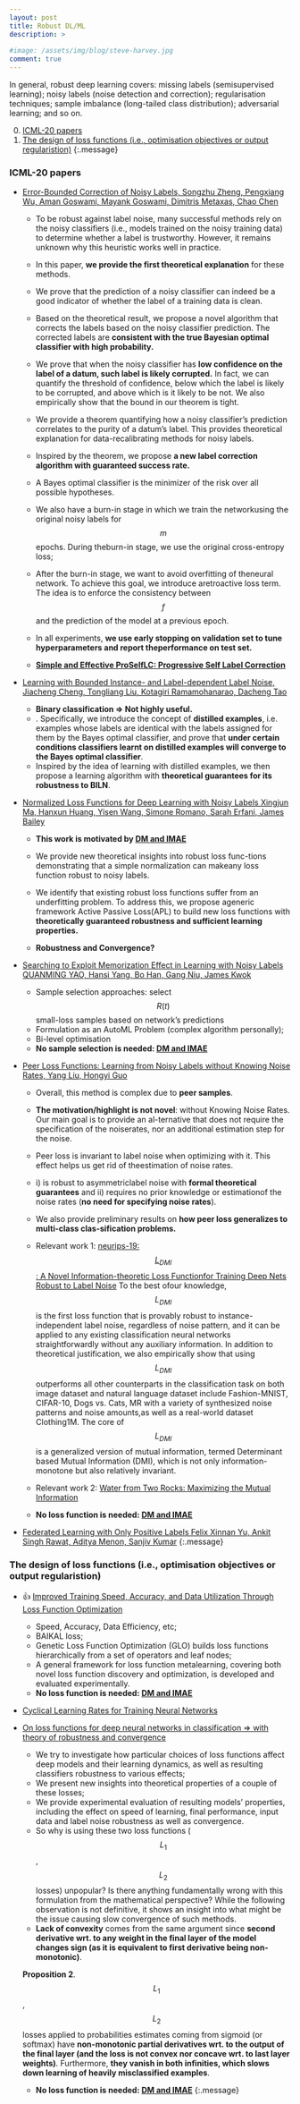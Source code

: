 ```yaml
---
layout: post
title: Robust DL/ML 
description: >
  
#image: /assets/img/blog/steve-harvey.jpg
comment: true
---
```


In general, robust deep learning covers: missing labels (semisupervised learning); noisy labels (noise detection and correction); regularisation techniques; sample imbalance (long-tailed class distribution); adversarial learning; and so on. 

0. [ICML-20 papers](#icml-20-papers)
0. [The design of loss functions (i.e., optimisation objectives or output regularistion)](#the-design-of-loss-functions-ie-optimisation-objectives-or-output-regularistion)
{:.message}

### ICML-20 papers
* [Error-Bounded Correction of Noisy Labels, Songzhu Zheng, Pengxiang Wu, Aman Goswami, Mayank Goswami, Dimitris Metaxas, Chao Chen](https://proceedings.icml.cc/paper/2020/file/87682805257e619d49b8e0dfdc14affa-Paper.pdf)
    * To be robust against label noise, many successful methods rely on the noisy classifiers (i.e., models trained on the noisy training data) to determine whether a label is trustworthy. However, it remains unknown why this heuristic works well in practice.
    * In this paper, **we provide the first theoretical explanation** for these methods.
    * We prove that the prediction of a noisy classifier can indeed be a good indicator of whether the label of a training data is clean.
    * Based on the theoretical result, we propose a novel algorithm that corrects the labels based on the noisy classifier prediction. The corrected labels are **consistent with the true Bayesian optimal classifier with high probability.**
    * We prove that when the noisy classifier has **low confidence on the label of a datum, such label is likely corrupted.** In fact, we can quantify the threshold of confidence, below which the label is likely to be corrupted, and above which is it likely to be not. We also empirically show that the bound in our theorem is tight.
    * We provide a theorem quantifying how a noisy classifier’s prediction correlates to the purity of a datum’s label. This provides theoretical explanation for data-recalibrating methods for noisy labels.
    * Inspired by the theorem, we propose **a new label correction algorithm with guaranteed success rate.**
    * A Bayes optimal classifier is the minimizer of the risk over all possible hypotheses.
    * We also have a burn-in stage in which we train the networkusing the original noisy labels for $$m$$ epochs. During theburn-in stage, we use the original cross-entropy loss;
    * After the burn-in stage, we want to avoid overfitting of theneural network. To achieve this goal, we introduce aretroactive loss term. The  idea  is  to  enforce  the consistency between $$f$$ and the prediction of the model at a previous epoch. 
    * In all experiments, **we use early stopping on validation set to tune hyperparameters and report theperformance on test set.**

    * **[Simple and Effective ProSelfLC: Progressive Self Label Correction](https://xinshaoamoswang.github.io/blogs/2020-06-07-Progressive-self-label-correction/)**

* [Learning with Bounded Instance- and Label-dependent Label Noise, Jiacheng Cheng, Tongliang Liu, Kotagiri Ramamohanarao, Dacheng Tao](https://proceedings.icml.cc/paper/2020/file/f2d887e01a80e813d9080038decbbabb-Paper.pdf)
    * **Binary classification => Not highly useful.** 
    * . Specifically, we introduce the concept of **distilled examples**, i.e. examples whose labels are identical with the labels assigned for them by the Bayes optimal classifier, and prove that **under certain conditions classifiers learnt on distilled examples will converge to the Bayes optimal classifier**. 
    *  Inspired by the idea of learning with distilled examples, we then propose a learning algorithm with **theoretical guarantees for its robustness to BILN**.


* [Normalized Loss Functions for Deep Learning with Noisy Labels Xingjun Ma, Hanxun Huang, Yisen Wang, Simone Romano, Sarah Erfani, James Bailey](https://proceedings.icml.cc/book/2020/hash/77f959f119f4fb2321e9ce801e2f5163)
    * **This work is motivated by [DM and IMAE](https://xinshaoamoswang.github.io/blogs/2020-06-14-Robust-Deep-LearningviaDerivativeManipulationIMAE/)**

    * We provide new theoretical insights into robust loss func-tions demonstrating that a simple normalization can makeany loss function robust to noisy labels.
    
    * We identify that existing robust loss functions suffer from an underfitting problem.  To address this, we propose ageneric framework Active Passive Loss(APL) to build new loss functions with **theoretically guaranteed robustness and sufficient learning properties.**
    
    * **Robustness and Convergence?**
    

* [Searching to Exploit Memorization Effect in Learning with Noisy Labels QUANMING YAO, Hansi Yang, Bo Han, Gang Niu, James Kwok](https://proceedings.icml.cc/static/paper_files/icml/2020/3285-Paper.pdf)
    * Sample selection approaches: select $$R(t)$$ small-loss samples based on network’s predictions
    * Formulation as an AutoML Problem  (complex algorithm personally);
    * Bi-level optimisation    
    * **No sample selection is needed: [DM and IMAE](https://xinshaoamoswang.github.io/blogs/2020-06-14-Robust-Deep-LearningviaDerivativeManipulationIMAE/)**

* [Peer Loss Functions: Learning from Noisy Labels without Knowing Noise Rates, Yang Liu, Hongyi Guo](https://proceedings.icml.cc/static/paper_files/icml/2020/4950-Paper.pdf)
    * Overall, this method is complex due to **peer samples**. 
    * **The motivation/highlight is not novel**: without Knowing Noise Rates.  Our main goal is to provide an al-ternative that does not require the specification of the noiserates, nor an additional estimation step for the noise.
    * Peer loss is invariant to label noise when optimizing with it. This effect helps us get rid of theestimation of noise rates.

    * i) is robust to asymmetriclabel noise with **formal theoretical guarantees**  and  ii)  requires  no  prior  knowledge  or  estimationof the noise rates (**no need for specifying noise rates**).

    * We also provide preliminary results on **how peer loss generalizes to multi-class clas-sification problems.**

    * Relevant work 1: [neurips-19: $$L_{DMI}$$: A Novel Information-theoretic Loss Functionfor Training Deep Nets Robust to Label Noise](https://papers.nips.cc/paper/8853-l_dmi-a-novel-information-theoretic-loss-function-for-training-deep-nets-robust-to-label-noise.pdf) To the best ofour knowledge, $$L_{DMI}$$ is the first loss function that is provably robust to instance-independent label noise, regardless of noise pattern, and it can be applied to any existing classification neural networks straightforwardly without any auxiliary information. In addition to theoretical justification, we also empirically show that using $$L_{DMI}$$ outperforms all other counterparts in the classification task on both image dataset and natural language dataset include Fashion-MNIST, CIFAR-10, Dogs vs. Cats, MR with a variety of synthesized noise patterns and noise amounts,as well as a real-world dataset Clothing1M.
    The core of $$L_{DMI}$$ is a generalized version of mutual information, termed Determinant based Mutual Information (DMI), which is not only information-monotone but also relatively invariant.

    * Relevant work 2: [Water from Two Rocks: Maximizing the Mutual Information](https://arxiv.org/pdf/1802.08887.pdf)

    * **No loss function is needed: [DM and IMAE](https://xinshaoamoswang.github.io/blogs/2020-06-14-Robust-Deep-LearningviaDerivativeManipulationIMAE/)**


* [Federated Learning with Only Positive Labels Felix Xinnan Yu, Ankit Singh Rawat, Aditya Menon, Sanjiv Kumar](https://proceedings.icml.cc/book/2020/hash/2e2079d63348233d91cad1fa9b1361e9) 
{:.message}



### The design of loss functions (i.e., optimisation objectives or output regularistion) 
* :+1: [Improved Training Speed, Accuracy, and Data Utilization Through Loss Function Optimization](https://arxiv.org/pdf/1905.11528.pdf) 
    * Speed, Accuracy, Data Efficiency, etc; 
    * BAIKAL loss;
    * Genetic Loss Function Optimization (GLO) builds loss functions hierarchically from a set of operators and leaf nodes;
    * A general framework for loss function metalearning, covering both novel loss function discovery and optimization, is developed and evaluated experimentally.
    * **No loss function is needed: [DM and IMAE](https://xinshaoamoswang.github.io/blogs/2020-06-14-Robust-Deep-LearningviaDerivativeManipulationIMAE/)**

* [Cyclical Learning Rates for Training Neural Networks](https://arxiv.org/pdf/1506.01186.pdf)

* [On loss functions for deep neural networks in classification => with theory of robustness and convergence](https://arxiv.org/pdf/1702.05659.pdf)
    * We try to investigate how particular choices of loss functions affect deep models and their learning dynamics, as well as resulting classifiers robustness to various effects;
    * We present new insights into theoretical properties of a couple of these losses;
    * We provide experimental evaluation of resulting models’ properties, including the effect on speed of learning, final performance, input data and label noise robustness as well as convergence.
    * So why is using these two loss functions ($$L_1$$, $$L_2$$ losses) unpopular? Is there anything fundamentally wrong with this formulation from the mathematical perspective? While the following observation is not definitive, it shows an insight into what might be the issue causing slow convergence of such methods.
    *  **Lack of convexity** comes from the same argument since **second derivative wrt. to any weight in the final layer of the model changes sign (as it is equivalent to first derivative being non-monotonic)**. 
    
    **Proposition 2**. $$L_1$$, $$L_2$$ losses applied to probabilities estimates coming
    from sigmoid (or softmax) have **non-monotonic partial derivatives wrt. to the output of the final layer (and the loss is not convex nor concave wrt. to last layer weights)**. Furthermore, **they vanish in both infinities, which slows down learning of heavily misclassified examples**.

    * **No loss function is needed: [DM and IMAE](https://xinshaoamoswang.github.io/blogs/2020-06-14-Robust-Deep-LearningviaDerivativeManipulationIMAE/)**
{:.message}




